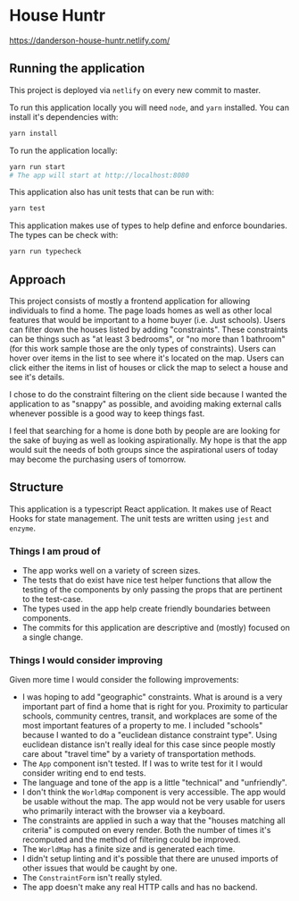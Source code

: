 # House Huntr

https://danderson-house-huntr.netlify.com/

## Running the application

This project is deployed via `netlify` on every new commit to master. 

To run this application locally you will need `node`, and `yarn` installed. You
can install it's dependencies with:

```sh
yarn install
```

To run the application locally:

```sh
yarn run start
# The app will start at http://localhost:8080
```

This application also has unit tests that can be run with:

```sh
yarn test
```

This application makes use of types to help define and enforce boundaries. The
types can be check with:

```sh
yarn run typecheck
```


## Approach

This project consists of mostly a frontend application for allowing individuals
to find a home. The page loads homes as well as other local features that would
be important to a home buyer (i.e. Just schools). Users can filter down the
houses listed by adding "constraints". These constraints can be things such as
"at least 3 bedrooms", or "no more than 1 bathroom" (for this work sample those
are the only types of constraints). Users can hover over items in the list to
see where it's located on the map. Users can click either the items in list of
houses or click the map to select a house and see it's details.

I chose to do the constraint filtering on the client side because I wanted the
application to as "snappy" as possible, and avoiding making external calls
whenever possible is a good way to keep things fast.

I feel that searching for a home is done both by people are are looking for the
sake of buying as well as looking aspirationally. My hope is that the app would
suit the needs of both groups since the aspirational users of today may become
the purchasing users of tomorrow.


## Structure

This application is a typescript React application. It makes use of React Hooks
for state management. The unit tests are written using `jest` and `enzyme`.


### Things I am proud of

- The app works well on a variety of screen sizes.
- The tests that do exist have nice test helper functions that allow the
  testing of the components by only passing the props that are pertinent to the
  test-case.
- The types used in the app help create friendly boundaries between components.
- The commits for this application are descriptive and (mostly) focused on a
  single change.


### Things I would consider improving

Given more time I would consider the following improvements:

- I was hoping to add "geographic" constraints. What is around is a very
  important part of find a home that is right for you. Proximity to particular
  schools, community centres, transit, and workplaces are some of the most
  important features of a property to me. I included "schools" because I wanted
  to do a "euclidean distance constraint type". Using euclidean distance isn't
  really ideal for this case since people mostly care about "travel time" by a
  variety of transportation methods.
- The `App` component isn't tested. If I was to write test for it I would
  consider writing end to end tests.
- The language and tone of the app is a little "technical" and "unfriendly".
- I don't think the `WorldMap` component is very accessible. The app would be
  usable without the map. The app would not be very usable for users who
  primarily interact with the browser via a keyboard.
- The constraints are applied in such a way that the "houses matching all
  criteria" is computed on every render. Both the number of times it's
  recomputed and the method of filtering could be improved.
- The `WorldMap` has a finite size and is generated each time.
- I didn't setup linting and it's possible that there are unused imports of
  other issues that would be caught by one.
- The `ConstraintForm` isn't really styled.
- The app doesn't make any real HTTP calls and has no backend.

